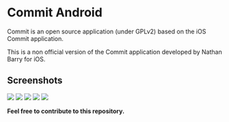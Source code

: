 Commit Android
==============

Commit is an open source application (under GPLv2) based on the iOS Commit application.

This is a non official version of the Commit application developed by Nathan Barry for iOS.

## Screenshots

![](https://dl.dropboxusercontent.com/u/82414064/Commit/4.png)
![](https://dl.dropboxusercontent.com/u/82414064/Commit/5.png)
![](https://dl.dropboxusercontent.com/u/82414064/Commit/1.png)
![](https://dl.dropboxusercontent.com/u/82414064/Commit/2.png)
![](https://dl.dropboxusercontent.com/u/82414064/Commit/3.png)

**Feel free to contribute to this repository.**
